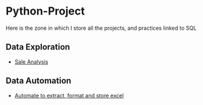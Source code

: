 # Python-Project

Here is the zone in which I store all the projects, and practices linked to SQL

## Data Exploration
- [Sale Analysis](https://github.com/stevetran77/Sales_Analysis/blob/main/Sales%20Analysis%20.ipynb)


## Data Automation
- [Automate to extract, format and store excel](url)






